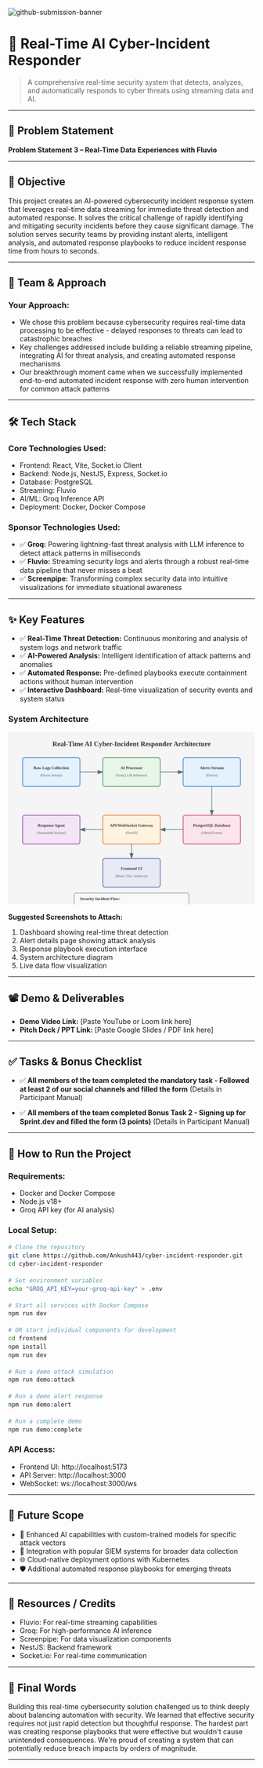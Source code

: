![github-submission-banner](https://github.com/user-attachments/assets/a1493b84-e4e2-456e-a791-ce35ee2bcf2f)

# 🚀 Real-Time AI Cyber-Incident Responder

> A comprehensive real-time security system that detects, analyzes, and automatically responds to cyber threats using streaming data and AI.

---

## 📌 Problem Statement

**Problem Statement 3 – Real-Time Data Experiences with Fluvio**

---

## 🎯 Objective

This project creates an AI-powered cybersecurity incident response system that leverages real-time data streaming for immediate threat detection and automated response. It solves the critical challenge of rapidly identifying and mitigating security incidents before they cause significant damage. The solution serves security teams by providing instant alerts, intelligent analysis, and automated response playbooks to reduce incident response time from hours to seconds.

---

## 🧠 Team & Approach

### Your Approach:  
- We chose this problem because cybersecurity requires real-time data processing to be effective - delayed responses to threats can lead to catastrophic breaches
- Key challenges addressed include building a reliable streaming pipeline, integrating AI for threat analysis, and creating automated response mechanisms
- Our breakthrough moment came when we successfully implemented end-to-end automated incident response with zero human intervention for common attack patterns

---

## 🛠️ Tech Stack

### Core Technologies Used:
- Frontend: React, Vite, Socket.io Client
- Backend: Node.js, NestJS, Express, Socket.io
- Database: PostgreSQL
- Streaming: Fluvio
- AI/ML: Groq Inference API
- Deployment: Docker, Docker Compose

### Sponsor Technologies Used:
- ✅ **Groq:** Powering lightning-fast threat analysis with LLM inference to detect attack patterns in milliseconds  
- ✅ **Fluvio:** Streaming security logs and alerts through a robust real-time data pipeline that never misses a beat  
- ✅ **Screenpipe:** Transforming complex security data into intuitive visualizations for immediate situational awareness

---

## ✨ Key Features

- ✅ **Real-Time Threat Detection:** Continuous monitoring and analysis of system logs and network traffic  
- ✅ **AI-Powered Analysis:** Intelligent identification of attack patterns and anomalies  
- ✅ **Automated Response:** Pre-defined playbooks execute containment actions without human intervention  
- ✅ **Interactive Dashboard:** Real-time visualization of security events and system status  

### System Architecture


![System Architecture Diagram](docs/images/architecture-diagram.svg)

**Suggested Screenshots to Attach:**
1. Dashboard showing real-time threat detection
2. Alert details page showing attack analysis
3. Response playbook execution interface
4. System architecture diagram
5. Live data flow visualization

---

## 📽️ Demo & Deliverables

- **Demo Video Link:** [Paste YouTube or Loom link here]  
- **Pitch Deck / PPT Link:** [Paste Google Slides / PDF link here]  

---

## ✅ Tasks & Bonus Checklist

- ✅ **All members of the team completed the mandatory task - Followed at least 2 of our social channels and filled the form** (Details in Participant Manual)  

- ✅ **All members of the team completed Bonus Task 2 - Signing up for Sprint.dev and filled the form (3 points)**  (Details in Participant Manual)

---

## 🧪 How to Run the Project

### Requirements:
- Docker and Docker Compose
- Node.js v18+
- Groq API key (for AI analysis)

### Local Setup:
```bash
# Clone the repository
git clone https://github.com/Ankush443/cyber-incident-responder.git
cd cyber-incident-responder

# Set environment variables
echo "GROQ_API_KEY=your-groq-api-key" > .env

# Start all services with Docker Compose
npm run dev

# OR start individual components for development
cd frontend
npm install
npm run dev

# Run a demo attack simulation
npm run demo:attack

# Run a demo alert response
npm run demo:alert

# Run a complete demo
npm run demo:complete
```

### API Access:
- Frontend UI: http://localhost:5173
- API Server: http://localhost:3000
- WebSocket: ws://localhost:3000/ws

---

## 🧬 Future Scope

- 🧠 Enhanced AI capabilities with custom-trained models for specific attack vectors
- 🔄 Integration with popular SIEM systems for broader data collection
- 🌐 Cloud-native deployment options with Kubernetes
- 🛡️ Additional automated response playbooks for emerging threats

---

## 📎 Resources / Credits

- Fluvio: For real-time streaming capabilities
- Groq: For high-performance AI inference
- Screenpipe: For data visualization components
- NestJS: Backend framework
- Socket.io: For real-time communication

---

## 🏁 Final Words

Building this real-time cybersecurity solution challenged us to think deeply about balancing automation with security. We learned that effective security requires not just rapid detection but thoughtful response. The hardest part was creating response playbooks that were effective but wouldn't cause unintended consequences. We're proud of creating a system that can potentially reduce breach impacts by orders of magnitude.

--- 
